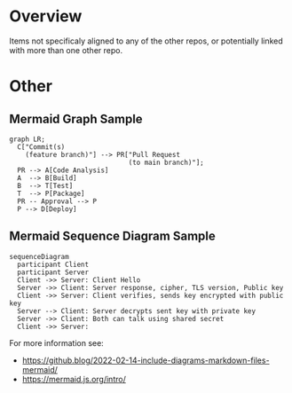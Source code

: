 # Overview

Items not specificaly aligned to any of the other repos, or potentially linked with more than one other repo.


# Other
## Mermaid Graph Sample
```mermaid
graph LR;
  C["Commit(s)
    (feature branch)"] --> PR["Pull Request
                              (to main branch)"];
  PR --> A[Code Analysis]
  A  --> B[Build]
  B  --> T[Test]
  T  --> P[Package]
  PR -- Approval --> P
  P --> D[Deploy]
```
## Mermaid Sequence Diagram Sample

```mermaid
sequenceDiagram
  participant Client
  participant Server
  Client ->> Server: Client Hello
  Server ->> Client: Server response, cipher, TLS version, Public key
  Client ->> Server: Client verifies, sends key encrypted with public key
  Server --> Client: Server decrypts sent key with private key
  Server ->> Client: Both can talk using shared secret
  Client ->> Server: 
```

For more information see:
- https://github.blog/2022-02-14-include-diagrams-markdown-files-mermaid/
- https://mermaid.js.org/intro/
